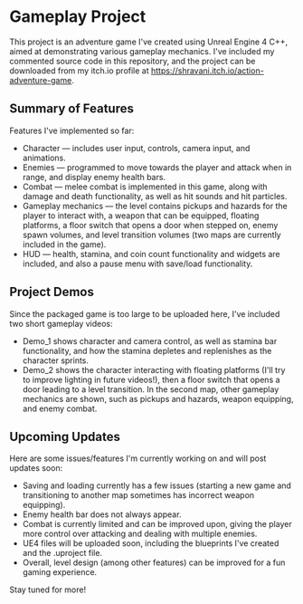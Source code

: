 # Gameplay Project
This project is an adventure game I've created using Unreal Engine 4 C++, aimed at demonstrating various gameplay mechanics. I've included my commented source code in this repository, and the project can be downloaded from my itch.io profile at https://shravani.itch.io/action-adventure-game.

## Summary of Features
Features I've implemented so far:
- Character — includes user input, controls, camera input, and animations. 
- Enemies — programmed to move towards the player and attack when in range, and display enemy health bars.
- Combat — melee combat is implemented in this game, along with damage and death functionality, as well as hit sounds and hit particles.
- Gameplay mechanics — the level contains pickups and hazards for the player to interact with, a weapon that can be equipped, floating platforms, a floor switch that opens a door when stepped on, enemy spawn volumes, and level transition volumes (two maps are currently included in the game).
- HUD — health, stamina, and coin count functionality and widgets are included, and also a pause menu with save/load functionality.  

## Project Demos
Since the packaged game is too large to be uploaded here, I've included two short gameplay videos:
- Demo_1 shows character and camera control, as well as stamina bar functionality, and how the stamina depletes and replenishes as the character sprints. 
- Demo_2 shows the character interacting with floating platforms (I'll try to improve lighting in future videos!), then a floor switch that opens a door leading to a level transition. In the second map, other gameplay mechanics are shown, such as pickups and hazards, weapon equipping, and enemy combat.

## Upcoming Updates
Here are some issues/features I'm currently working on and will post updates soon:
- Saving and loading currently has a few issues (starting a new game and transitioning to another map sometimes has incorrect weapon equipping).
- Enemy health bar does not always appear.
- Combat is currently limited and can be improved upon, giving the player more control over attacking and dealing with multiple enemies.
- UE4 files will be uploaded soon, including the blueprints I've created and the .uproject file. 
- Overall, level design (among other features) can be improved for a fun gaming experience.

Stay tuned for more!
